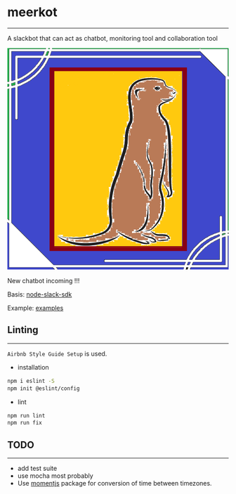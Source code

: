 # meerkot
---
A slackbot that can act as chatbot, monitoring tool and collaboration tool

![meerkot-logo](static/meerkot.png)

New chatbot incoming !!!

Basis: [node-slack-sdk](https://github.com/slackapi/node-slack-sdk)

Example: [examples](https://github.com/slackapi/node-slack-sdk/tree/main/examples)

## Linting
---

`Airbnb Style Guide Setup` is used.

- installation
```bash
npm i eslint -S
npm init @eslint/config
```

- lint
```bash
npm run lint
npm run fix
```

## TODO
---
- add test suite
- use mocha most probably
- Use [momentjs](https://momentjs.com/) package for conversion of time between timezones.
